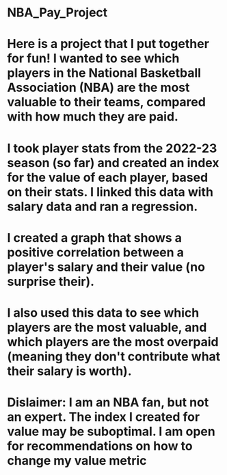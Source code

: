 # NBA_Pay_Project

# Here is a project that I put together for fun! I wanted to see which players in the National Basketball Association (NBA) are the most valuable to their teams, compared with how much they are paid. 
# I took player stats from the 2022-23 season (so far) and created an index for the value of each player, based on their stats. I linked this data with salary data and ran a regression. 
# I created a graph that shows a positive correlation between a player's salary and their value (no surprise their). 
# I also used this data to see which players are the most valuable, and which players are the most overpaid (meaning they don't contribute what their salary is worth).
# Dislaimer: I am an NBA fan, but not an expert. The index I created for value may be suboptimal. I am open for recommendations on how to change my value metric
